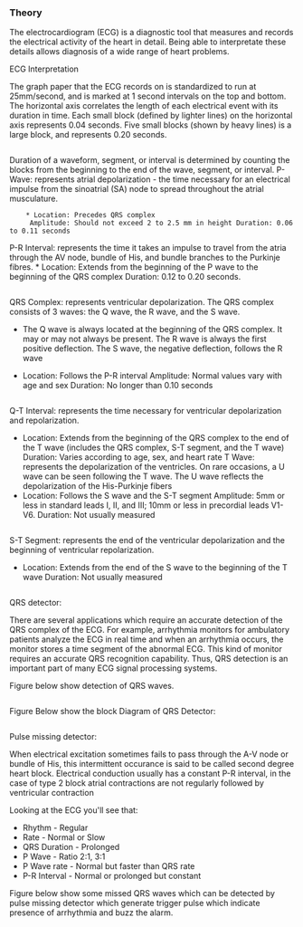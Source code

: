 ### Theory

The electrocardiogram (ECG) is a diagnostic tool that measures and records the electrical activity of the heart in detail. Being able to interpretate these details allows diagnosis of a wide range of heart problems.

ECG Interpretation

The graph paper that the ECG records on is standardized to run at 25mm/second, and is marked at 1 second intervals on the top and bottom. The horizontal axis correlates the length of each electrical event with its duration in time. Each small block (defined by lighter lines) on the horizontal axis represents 0.04 seconds. Five small blocks (shown by heavy lines) is a large block, and represents 0.20 seconds.

<center><img src="images/img1.JPG" title="" /></center>

Duration of a waveform, segment, or interval is determined by counting the blocks from the beginning to the end of the wave, segment, or interval.
P-Wave: represents atrial depolarization - the time necessary for an electrical impulse from the sinoatrial (SA) node to spread throughout the atrial musculature.

        * Location: Precedes QRS complex
         Amplitude: Should not exceed 2 to 2.5 mm in height Duration: 0.06 to 0.11 seconds
		 
P-R Interval: represents the time it takes an impulse to travel from the atria through the AV node, bundle of His, and bundle branches to the Purkinje fibres.
        * Location: Extends from the beginning of the P wave to the beginning of the QRS complex
         Duration: 0.12 to 0.20 seconds.
		 
<center><img src="images/img2.JPG" title="" /></center>
		 
QRS Complex: represents ventricular depolarization. The QRS complex consists of 3 waves: the Q wave, the R wave, and the S wave.
* The Q wave is always located at the beginning of the QRS complex.
    It may or may not always be present.
    The R wave is always the first positive deflection.
    The S wave, the negative deflection, follows the R wave

* Location: Follows the P-R interval
    Amplitude: Normal values vary with age and sex
    Duration: No longer than 0.10 seconds

<center><img src="images/img3.JPG" title="" /></center>

Q-T Interval: represents the time necessary for ventricular depolarization and repolarization.
* Location: Extends from the beginning of the QRS complex to the end of the T wave
    (includes the QRS complex, S-T segment, and the T wave)
    Duration: Varies according to age, sex, and heart rate
T Wave: represents the depolarization of the ventricles. On rare occasions, a U wave can be seen following the T wave. The U wave reflects the depolarization of the His-Purkinje fibers
* Location: Follows the S wave and the S-T segment
    Amplitude: 5mm or less in standard leads I, II, and III; 10mm or less in precordial leads V1-V6.
    Duration: Not usually measured
	
<center><img src="images/img4.JPG" title="" /></center>

S-T Segment: represents the end of the ventricular depolarization and the beginning of ventricular repolarization.

* Location: Extends from the end of the S wave to the beginning of the T wave
Duration: Not usually measured

<center><img src="images/img5.JPG" title="" /></center>

QRS detector:

There are several applications which require an accurate detection of the QRS complex of the ECG. For example, arrhythmia monitors for ambulatory patients analyze the ECG in real time and when an arrhythmia occurs, the monitor stores a time segment of the abnormal ECG. This kind of monitor requires an accurate QRS recognition capability. Thus, QRS detection is an important part of many ECG signal processing systems.

Figure below show detection of QRS waves.

<center><img src="images/img6.JPG" title="" /></center>

Figure Below show the block Diagram of QRS Detector:

<center><img src="images/img7.JPG" title="" /></center>

Pulse missing detector:

When electrical excitation sometimes fails to pass through the A-V node or bundle of His, this intermittent occurance is said to be called second degree heart block. Electrical conduction usually has a constant P-R interval, in the case of type 2 block atrial contractions are not regularly followed by ventricular contraction

Looking at the ECG you'll see that:
* Rhythm - Regular
* Rate - Normal or Slow
* QRS Duration - Prolonged
* P Wave - Ratio 2:1, 3:1
* P Wave rate - Normal but faster than QRS rate
* P-R Interval - Normal or prolonged but constant

Figure below show some missed QRS waves which can be detected by pulse missing detector which generate trigger pulse which indicate presence of arrhythmia and buzz the alarm.

<center><img src="images/img8.JPG" title="" /></center>

<center><img src="images/img9.JPG" title="" /></center>


